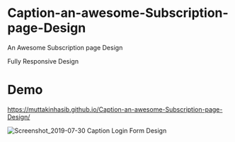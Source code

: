# Caption-an-awesome-Subscription-page-Design
An Awesome Subscription page Design

Fully Responsive Design

# Demo
https://muttakinhasib.github.io/Caption-an-awesome-Subscription-page-Design/

![Screenshot_2019-07-30 Caption Login Form Design](https://user-images.githubusercontent.com/44552983/62102047-4e11e400-b2b9-11e9-9fa8-1fb935f12456.png)
